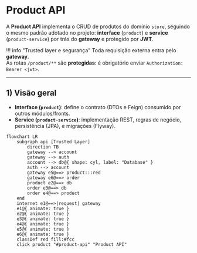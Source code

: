 # Product API

A **Product API** implementa o CRUD de produtos do domínio `store`, seguindo o mesmo padrão adotado no projeto: **interface** (`product`) e **service** (`product-service`) por trás do **gateway** e protegido por **JWT**.

!!! info "Trusted layer e segurança"
    Toda requisição externa entra pelo **gateway**.  
    As rotas `/product/**` são **protegidas**: é obrigatório enviar `Authorization: Bearer <jwt>`.

---

## 1) Visão geral

- **Interface (`product`)**: define o contrato (DTOs e Feign) consumido por outros módulos/fronts.
- **Service (`product-service`)**: implementação REST, regras de negócio, persistência (JPA), e migrações (Flyway).

``` mermaid
flowchart LR
    subgraph api [Trusted Layer]
        direction TB
        gateway --> account
        gateway --> auth
        account --> db@{ shape: cyl, label: "Database" }
        auth --> account
        gateway e5@==> product:::red
        gateway e6@==> order
        product e2@==> db
        order e3@==> db
        order e4@==> product
    end
    internet e1@==>|request| gateway
    e1@{ animate: true }
    e2@{ animate: true }
    e3@{ animate: true }
    e4@{ animate: true }
    e5@{ animate: true }
    e6@{ animate: true }
    classDef red fill:#fcc
    click product "#product-api" "Product API"
```